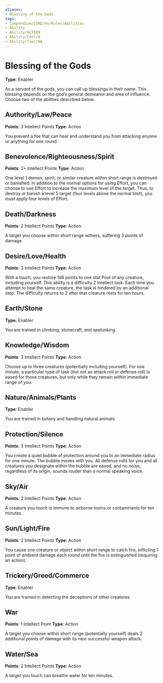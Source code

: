 ```yaml
---
aliases:
- Blessing of the Gods
tags:
- Compendium/CSRD/en/Rules/Abilities
- Ability
- Ability/ACTION
- Ability/Cost/0
- Ability/Tier/NA
---
```


  
# Blessing of the Gods  
**Type**: Enabler

As a servant of the gods, you can call up blessings in their name. This blessing depends on the god’s general demeanor and area of influence. Choose two of the abilities described below.

## Authority/Law/Peace

**Points**: 3 Intellect Points
**Type**: Action

You prevent a foe that can hear and understand you from attacking anyone or anything for one round.

## Benevolence/Righteousness/Spirit

**Points**: 2+ Intellect Points
**Type**: Action

One level 1 demon, spirit, or similar creature within short range is destroyed or banished. In addition to the normal options for using Effort, you can choose to use Effort to increase the maximum level of the target. Thus, to destroy or banish a level 5 target (four levels above the normal limit), you must apply four levels of Effort.

## Death/Darkness

**Points**: 2 Intellect Points
**Type**: Action

A target you choose within short range withers, suffering 3 points of damage.

## Desire/Love/Health

**Points**: 3 Intellect Points
**Type**: Action

With a touch, you restore 1d6 points to one stat Pool of any creature, including yourself. This ability is a difficulty 2 Intellect task. Each time you attempt to heal the same creature, the task is hindered by an additional step. The difficulty returns to 2 after that creature rests for ten hours.

## Earth/Stone

**Type**: Enabler

You are trained in climbing, stonecraft, and spelunking.

## Knowledge/Wisdom

**Points**: 3 Intellect Points
**Type**: Action

Choose up to three creatures (potentially including yourself). For one minute, a particular type of task (but not an attack roll or defense roll) is eased for those creatures, but only while they remain within immediate range of you.

## Nature/Animals/Plants

**Type**: Enabler

You are trained in botany and handling natural animals.

## Protection/Silence

**Points**: 3 Intellect Points
**Type**: Action

You create a quiet bubble of protection around you to an immediate radius for one minute. The bubble moves with you. All defense rolls for you and all creatures you designate within the bubble are eased, and no noise, regardless of its origin, sounds louder than a normal speaking voice.

## Sky/Air

**Points**: 2 Intellect Points
**Type**: Action

A creature you touch is immune to airborne toxins or contaminants for ten minutes.

## Sun/Light/Fire

**Points**: 2 Intellect Points
**Type**: Action

You cause one creature or object within short range to catch fire, inflicting 1 point of ambient damage each round until the fire is extinguished (requiring an action).

## Trickery/Greed/Commerce

**Type**: Enabler

You are trained in detecting the deceptions of other creatures.

## War

**Points**: 1 Intellect Point
**Type**: Action

A target you choose within short range (potentially yourself) deals 2 additional points of damage with its next successful weapon attack.

## Water/Sea

**Points**: 2 Intellect Points
**Type**: Action

A target you touch can breathe water for ten minutes. 